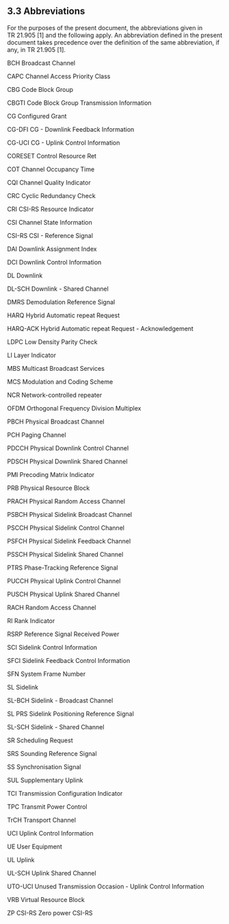 ## 3.3 Abbreviations

For the purposes of the present document, the abbreviations given in
TR 21.905 \[1\] and the following apply. An abbreviation defined in the
present document takes precedence over the definition of the same
abbreviation, if any, in TR 21.905 \[1\].

BCH Broadcast Channel

CAPC Channel Access Priority Class

CBG Code Block Group

CBGTI Code Block Group Transmission Information

CG Configured Grant

CG-DFI CG - Downlink Feedback Information

CG-UCI CG - Uplink Control Information

CORESET Control Resource Ret

COT Channel Occupancy Time

CQI Channel Quality Indicator

CRC Cyclic Redundancy Check

CRI CSI-RS Resource Indicator

CSI Channel State Information

CSI-RS CSI - Reference Signal

DAI Downlink Assignment Index

DCI Downlink Control Information

DL Downlink

DL-SCH Downlink - Shared Channel

DMRS Demodulation Reference Signal

HARQ Hybrid Automatic repeat Request

HARQ-ACK Hybrid Automatic repeat Request - Acknowledgement

LDPC Low Density Parity Check

LI Layer Indicator

MBS Multicast Broadcast Services

MCS Modulation and Coding Scheme

NCR Network-controlled repeater

OFDM Orthogonal Frequency Division Multiplex

PBCH Physical Broadcast Channel

PCH Paging Channel

PDCCH Physical Downlink Control Channel

PDSCH Physical Downlink Shared Channel

PMI Precoding Matrix Indicator

PRB Physical Resource Block

PRACH Physical Random Access Channel

PSBCH Physical Sidelink Broadcast Channel

PSCCH Physical Sidelink Control Channel

PSFCH Physical Sidelink Feedback Channel

PSSCH Physical Sidelink Shared Channel

PTRS Phase-Tracking Reference Signal

PUCCH Physical Uplink Control Channel

PUSCH Physical Uplink Shared Channel

RACH Random Access Channel

RI Rank Indicator

RSRP Reference Signal Received Power

SCI Sidelink Control Information

SFCI Sidelink Feedback Control Information

SFN System Frame Number

SL Sidelink

SL-BCH Sidelink - Broadcast Channel

SL PRS Sidelink Positioning Reference Signal

SL-SCH Sidelink - Shared Channel

SR Scheduling Request

SRS Sounding Reference Signal

SS Synchronisation Signal

SUL Supplementary Uplink

TCI Transmission Configuration Indicator

TPC Transmit Power Control

TrCH Transport Channel

UCI Uplink Control Information

UE User Equipment

UL Uplink

UL-SCH Uplink Shared Channel

UTO-UCI Unused Transmission Occasion - Uplink Control Information

VRB Virtual Resource Block

ZP CSI-RS Zero power CSI-RS